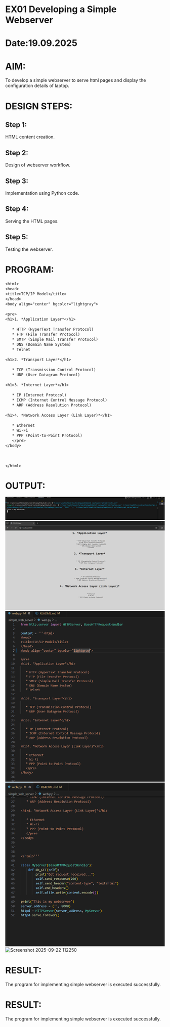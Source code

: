 # EX01 Developing a Simple Webserver

# Date:19.09.2025
# AIM:
To develop a simple webserver to serve html pages and display the configuration details of laptop.

# DESIGN STEPS:
## Step 1:
HTML content creation.

## Step 2:
Design of webserver workflow.

## Step 3:
Implementation using Python code.

## Step 4:
Serving the HTML pages.

## Step 5:
Testing the webserver.

# PROGRAM:
```
<html>
<head>
<title>TCP/IP Model</title>
</head>
<body align="center" bgcolor="lightgray">

<pre>
<h1>1. *Application Layer*</h1>

   * HTTP (HyperText Transfer Protocol)
   * FTP (File Transfer Protocol)
   * SMTP (Simple Mail Transfer Protocol)
   * DNS (Domain Name System)
   * Telnet

<h1>2. *Transport Layer*</h1>

   * TCP (Transmission Control Protocol)
   * UDP (User Datagram Protocol)

<h1>3. *Internet Layer*</h1>

   * IP (Internet Protocol)
   * ICMP (Internet Control Message Protocol)
   * ARP (Address Resolution Protocol)

<h1>4. *Network Access Layer (Link Layer)*</h1>

   * Ethernet
   * Wi-Fi
   * PPP (Point-to-Point Protocol)
   </pre>
</body>



</html>
```
# OUTPUT:
![alt text](<Screenshot 2025-09-22 103319.png>)
![alt text](<Screenshot 2025-09-22 103414.png>)
![alt text](<Screenshot 2025-09-22 103437.png>)
![alt text](<Screenshot 2025-09-22 103445.png>)
<img width="1581" height="261" alt="Screenshot 2025-09-22 112250" src="https://github.com/user-attachments/assets/988643f8-c05e-4c61-b10c-4fd9ceb7b3bf" />

# RESULT:
The program for implementing simple webserver is executed successfully.

# RESULT:
The program for implementing simple webserver is executed successfully.
